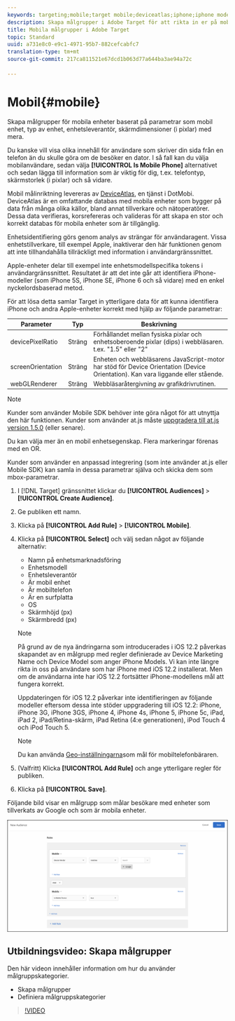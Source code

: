 ```yaml
---
keywords: targeting;mobile;target mobile;deviceatlas;iphone;iphone models;device atlas;displaywidth;display width;display height;type of device;displayheight;phone;tablet;device model
description: Skapa målgrupper i Adobe Target för att rikta in er på mobila enheter baserat på parametrar som mobil enhet, typ av enhet, enhetsleverantör, skärmdimensioner (i pixlar) med mera.
title: Mobila målgrupper i Adobe Target
topic: Standard
uuid: a731e8c0-e9c1-4971-95b7-882cefcabfc7
translation-type: tm+mt
source-git-commit: 217ca811521e67dcd1b063d77a644ba3ae94a72c

---
```



# Mobil{#mobile}

Skapa målgrupper för mobila enheter baserat på parametrar som mobil enhet, typ av enhet, enhetsleverantör, skärmdimensioner (i pixlar) med mera.

Du kanske vill visa olika innehåll för användare som skriver din sida från en telefon än du skulle göra om de besöker en dator. I så fall kan du välja mobilanvändare, sedan välja **[!UICONTROL Is Mobile Phone]** alternativet och sedan lägga till information som är viktig för dig, t.ex. telefontyp, skärmstorlek (i pixlar) och så vidare.

Mobil målinriktning levereras av [DeviceAtlas](https://deviceatlas.com/device-data/user-agent-tester), en tjänst i DotMobi. DeviceAtlas är en omfattande databas med mobila enheter som bygger på data från många olika källor, bland annat tillverkare och nätoperatörer. Dessa data verifieras, korsrefereras och valideras för att skapa en stor och korrekt databas för mobila enheter som är tillgänglig.

Enhetsidentifiering görs genom analys av strängar för användaragent. Vissa enhetstillverkare, till exempel Apple, inaktiverar den här funktionen genom att inte tillhandahålla tillräckligt med information i användargränssnittet.

Apple-enheter delar till exempel inte enhetsmodellspecifika tokens i användargränssnittet. Resultatet är att det inte går att identifiera iPhone-modeller (som iPhone 5S, iPhone SE, iPhone 6 och så vidare) med en enkel nyckelordsbaserad metod.

För att lösa detta samlar Target in ytterligare data för att kunna identifiera iPhone och andra Apple-enheter korrekt med hjälp av följande parametrar:

| Parameter | Typ | Beskrivning |
|--- |--- |--- |
| devicePixelRatio | Sträng | Förhållandet mellan fysiska pixlar och enhetsoberoende pixlar (dips) i webbläsaren.  t.ex. &quot;1.5&quot; eller &quot;2&quot; |
| screenOrientation | Sträng | Enheten och webbläsarens JavaScript-motor har stöd för Device Orientation (Device Orientation). Kan vara liggande eller stående. |
| webGLRenderer | Sträng | Webbläsaråtergivning av grafikdrivrutinen. |

>[!NOTE]
>
>Kunder som använder Mobile SDK behöver inte göra något för att utnyttja den här funktionen. Kunder som använder at.js måste [uppgradera till at.js version 1.5.0](../../../c-implementing-target/c-implementing-target-for-client-side-web/target-atjs-versions.md#reference_DBB5EDB79EC44E558F9E08D4774A0F7A) (eller senare).

Du kan välja mer än en mobil enhetsegenskap. Flera markeringar förenas med en OR.

Kunder som använder en anpassad integrering (som inte använder at.js eller Mobile SDK) kan samla in dessa parametrar själva och skicka dem som mbox-parametrar.

1. I [!DNL Target] gränssnittet klickar du **[!UICONTROL Audiences]** > **[!UICONTROL Create Audience]**.
1. Ge publiken ett namn.
1. Klicka på **[!UICONTROL Add Rule]** > **[!UICONTROL Mobile]**.
1. Klicka på **[!UICONTROL Select]** och välj sedan något av följande alternativ:

   * Namn på enhetsmarknadsföring
   * Enhetsmodell
   * Enhetsleverantör
   * Är mobil enhet
   * Är mobiltelefon
   * Är en surfplatta
   * OS
   * Skärmhöjd (px)
   * Skärmbredd (px)
   >[!NOTE]
   >
   >På grund av de nya ändringarna som introducerades i iOS 12.2 påverkas skapandet av en målgrupp med regler definierade av Device Marketing Name och Device Model som anger iPhone Models. Vi kan inte längre rikta in oss på användare som har iPhone med iOS 12.2 installerat. Men om de användarna inte har iOS 12.2 fortsätter iPhone-modellens mål att fungera korrekt.
   >
   >Uppdateringen för iOS 12.2 påverkar inte identifieringen av följande modeller eftersom dessa inte stöder uppgradering till iOS 12.2: iPhone, iPhone 3G, iPhone 3GS, iPhone 4, iPhone 4s, iPhone 5, iPhone 5c, iPad, iPad 2, iPad/Retina-skärm, iPad Retina (4:e generationen), iPod Touch 4 och iPod Touch 5.

   >[!NOTE]
   >
   >Du kan använda [Geo-inställningarna](../../../c-target/c-audiences/c-target-rules/geo.md#concept_5B4D99DE685348FB877929EE0F942670)som mål för mobiltelefonbäraren.

1. (Valfritt) Klicka **[!UICONTROL Add Rule]** och ange ytterligare regler för publiken.
1. Klicka på **[!UICONTROL Save]**.

Följande bild visar en målgrupp som målar besökare med enheter som tillverkats av Google och som är mobila enheter.

![Målmobila enheter](assets/target_mobile.png)

## Utbildningsvideo: Skapa målgrupper

Den här videon innehåller information om hur du använder målgruppskategorier.

* Skapa målgrupper
* Definiera målgruppskategorier

>[!VIDEO](https://video.tv.adobe.com/v/17392)
